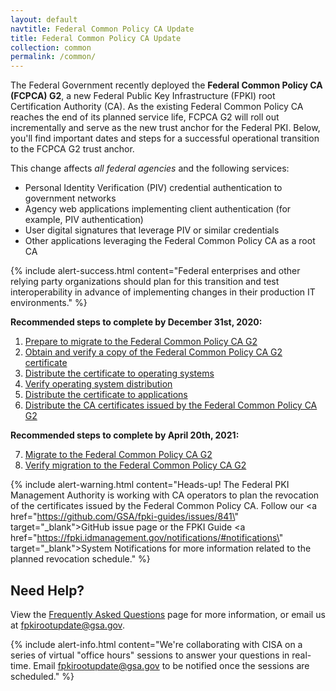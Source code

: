```yaml
---
layout: default
navtitle: Federal Common Policy CA Update
title: Federal Common Policy CA Update
collection: common
permalink: /common/
---
```


The Federal Government recently deployed the **Federal Common Policy CA (FCPCA) G2**, a new Federal Public Key Infrastructure (FPKI) root Certification Authority (CA). As the existing Federal Common Policy CA reaches the end of its planned service life, FCPCA G2 will roll out incrementally and serve as the new trust anchor for the Federal PKI. Below, you'll find important dates and steps for a successful operational transition to the FCPCA G2 trust anchor.

This change affects *all federal agencies* and the following services:

- Personal Identity Verification (PIV) credential authentication to government networks
- Agency web applications implementing client authentication (for example, PIV authentication)
- User digital signatures that leverage PIV or similar credentials
- Other applications leveraging the Federal Common Policy CA as a root CA

{% include alert-success.html content="Federal enterprises and other relying party organizations should plan for this transition and test interoperability in advance of implementing changes in their production IT environments." %} 

**Recommended steps to complete by December 31st, 2020:**

<ol>
   <li><a href="https://fpki.idmanagement.gov/common/prepare-to-migrate/">Prepare to migrate to the Federal Common Policy CA G2</a></li>
   <li><a href="https://fpki.idmanagement.gov/common/obtain-and-verify/">Obtain and verify a copy of the Federal Common Policy CA G2 certificate</a></li>
   <li><a href="https://fpki.idmanagement.gov/common/distribute-os/">Distribute the certificate to operating systems</a></li>
   <li><a href="https://fpki.idmanagement.gov/common/verify-os-distribution/">Verify operating system distribution</a></li>
   <li><a href="https://fpki.idmanagement.gov/common/distribute-apps/">Distribute the certificate to applications</a></li>
   <li><a href="https://fpki.idmanagement.gov/common/certificates/">Distribute the CA certificates issued by the Federal Common Policy CA G2</a></li>
</ol>
    
**Recommended steps to complete by April 20th, 2021:**

<ol>
   <li value="7"><a href="https://fpki.idmanagement.gov/common/migrate/">Migrate to the Federal Common Policy CA G2</a></li>
   <li value="8"><a href="https://fpki.idmanagement.gov/common/verify-migration/">Verify migration to the Federal Common Policy CA G2</a></li>
</ol>

{% include alert-warning.html content="Heads-up! The Federal PKI Management Authority is working with CA operators to plan the revocation of the certificates issued by the Federal Common Policy CA.  Follow our <a href=\"https://github.com/GSA/fpki-guides/issues/841\" target=\"_blank\">GitHub</a> issue page or the FPKI Guide <a href=\"https://fpki.idmanagement.gov/notifications/#notifications\" target=\"_blank\">System Notifications</a> for more information related to the planned revocation schedule." %} 


## Need Help?

View the [Frequently Asked Questions]({{site.baseurl}}/common/faq/) page for more information, or email us at fpkirootupdate@gsa.gov.

{% include alert-info.html content="We're collaborating with CISA on a series of virtual \"office hours\" sessions to answer your questions in real-time.  Email fpkirootupdate@gsa.gov to be notified once the sessions are scheduled." %} 
